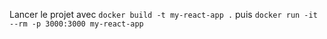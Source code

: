 Lancer le projet avec `docker build -t my-react-app .` puis `docker run -it --rm -p 3000:3000 my-react-app`